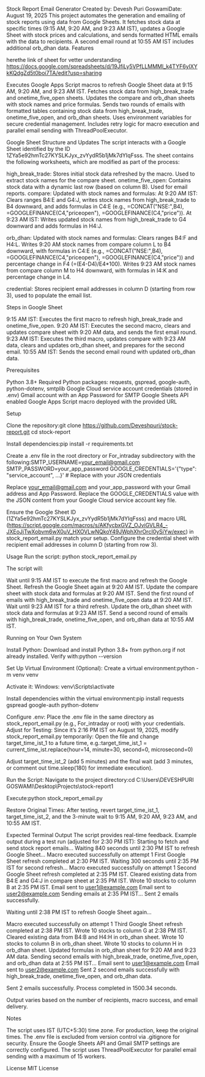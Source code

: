 Stock Report Email Generator
Created by: Devesh Puri GoswamiDate: August 19, 2025
This project automates the generation and emailing of stock reports using data from Google Sheets. It fetches stock data at specific times (9:15 AM, 9:20 AM, and 9:23 AM IST), updates a Google Sheet with stock prices and calculations, and sends formatted HTML emails with the data to recipients. A second email round at 10:55 AM IST includes additional orb_dhan data.
Features

herethe link of sheet for vetter understanding
https://docs.google.com/spreadsheets/d/19JfiLy5VPfLLMMMl_k4TYF6ylXYkKQdgZd5t0boi7TA/edit?usp=sharing

Executes Google Apps Script macros to refresh Google Sheet data at 9:15 AM, 9:20 AM, and 9:23 AM IST.
Fetches stock data from high_break_trade and onetime_five_open sheets.
Updates the compare and orb_dhan sheets with stock names and price formulas.
Sends two rounds of emails with formatted tables containing stock data from high_break_trade, onetime_five_open, and orb_dhan sheets.
Uses environment variables for secure credential management.
Includes retry logic for macro execution and parallel email sending with ThreadPoolExecutor.

Google Sheet Structure and Updates
The script interacts with a Google Sheet identified by the ID 1ZYa5e92hmTc27KYSLKJyx_zvYydR5b1jMk7dYIqFsss. The sheet contains the following worksheets, which are modified as part of the process:

high_break_trade: Stores initial stock data refreshed by the macro. Used to extract stock names for the compare sheet.
onetime_five_open: Contains stock data with a dynamic last row (based on column B). Used for email reports.
compare: Updated with stock names and formulas:
At 9:20 AM IST: Clears ranges B4:E and G4:J, writes stock names from high_break_trade to B4 downward, and adds formulas in C4:E (e.g., =CONCAT("NSE:",B4), =GOOGLEFINANCE(C4,"priceopen"), =GOOGLEFINANCE(C4,"price")).
At 9:23 AM IST: Writes updated stock names from high_break_trade to G4 downward and adds formulas in H4:J.


orb_dhan: Updated with stock names and formulas:
Clears ranges B4:F and H4:L.
Writes 9:20 AM stock names from compare column L to B4 downward, with formulas in C4:E (e.g., =CONCAT("NSE:",B4), =GOOGLEFINANCE(C4,"priceopen"), =GOOGLEFINANCE(C4,"price")) and percentage change in F4 (=(E4-D4)/E4*100).
Writes 9:23 AM stock names from compare column M to H4 downward, with formulas in I4:K and percentage change in L4.


credential: Stores recipient email addresses in column D (starting from row 3), used to populate the email list.

Steps in Google Sheet

9:15 AM IST: Executes the first macro to refresh high_break_trade and onetime_five_open.
9:20 AM IST: Executes the second macro, clears and updates compare sheet with 9:20 AM data, and sends the first email round.
9:23 AM IST: Executes the third macro, updates compare with 9:23 AM data, clears and updates orb_dhan sheet, and prepares for the second email.
10:55 AM IST: Sends the second email round with updated orb_dhan data.

Prerequisites

Python 3.8+
Required Python packages: requests, gspread, google-auth, python-dotenv, smtplib
Google Cloud service account credentials (stored in .env)
Gmail account with an App Password for SMTP
Google Sheets API enabled
Google Apps Script macro deployed with the provided URL

Setup

Clone the repository:git clone https://github.com/Deveshpuri/stock-report.git
cd stock-report


Install dependencies:pip install -r requirements.txt


Create a .env file in the root directory or For_intraday subdirectory with the following:SMTP_USERNAME=your_email@gmail.com
SMTP_PASSWORD=your_app_password
GOOGLE_CREDENTIALS='{"type": "service_account", ...}'  # Replace with your JSON credentials


Replace your_email@gmail.com and your_app_password with your Gmail address and App Password.
Replace the GOOGLE_CREDENTIALS value with the JSON content from your Google Cloud service account key file.


Ensure the Google Sheet ID (1ZYa5e92hmTc27KYSLKJyx_zvYydR5b1jMk7dYIqFsss) and macro URL (https://script.google.com/macros/s/AKfycbxGVZ_OJviGVLR4_-JXEoJjTwXobvm6wX0uV_HXOVLwNQkoY49JWphXhrOrcI0ySiYw/exec) in stock_report_email.py match your setup.
Configure the credential sheet with recipient email addresses in column D (starting from row 3).

Usage
Run the script:
python stock_report_email.py

The script will:

Wait until 9:15 AM IST to execute the first macro and refresh the Google Sheet.
Refresh the Google Sheet again at 9:20 AM IST.
Update the compare sheet with stock data and formulas at 9:20 AM IST.
Send the first round of emails with high_break_trade and onetime_five_open data at 9:20 AM IST.
Wait until 9:23 AM IST for a third refresh.
Update the orb_dhan sheet with stock data and formulas at 9:23 AM IST.
Send a second round of emails with high_break_trade, onetime_five_open, and orb_dhan data at 10:55 AM IST.

Running on Your Own System

Install Python: Download and install Python 3.8+ from python.org if not already installed. Verify with:python --version


Set Up Virtual Environment (Optional):
Create a virtual environment:python -m venv venv


Activate it:
Windows: venv\Scripts\activate


Install dependencies within the virtual environment:pip install requests gspread google-auth python-dotenv




Configure .env: Place the .env file in the same directory as stock_report_email.py (e.g., For_intraday or root) with your credentials.
Adjust for Testing: Since it’s 2:16 PM IST on August 19, 2025, modify stock_report_email.py temporarily:
Open the file and change target_time_ist_1 to a future time, e.g.:target_time_ist_1 = current_time_ist.replace(hour=14, minute=30, second=0, microsecond=0)


Adjust target_time_ist_2 (add 5 minutes) and the final wait (add 3 minutes, or comment out time.sleep(180) for immediate execution).


Run the Script:
Navigate to the project directory:cd C:\Users\DEVESHPURI GOSWAMI\Desktop\Projects\stock-report1


Execute:python stock_report_email.py




Restore Original Times: After testing, revert target_time_ist_1, target_time_ist_2, and the 3-minute wait to 9:15 AM, 9:20 AM, 9:23 AM, and 10:55 AM IST.

Expected Terminal Output
The script provides real-time feedback. Example output during a test run (adjusted for 2:30 PM IST):
Starting to fetch and send stock report emails...
Waiting 840 seconds until 2:30 PM IST to refresh Google Sheet...
Macro executed successfully on attempt 1
First Google Sheet refresh completed at 2:30 PM IST.
Waiting 300 seconds until 2:35 PM IST for second refresh...
Macro executed successfully on attempt 1
Second Google Sheet refresh completed at 2:35 PM IST.
Cleared existing data from B4:E and G4:J in compare sheet at 2:35 PM IST.
Wrote 10 stocks to column B at 2:35 PM IST.
Email sent to user1@example.com
Email sent to user2@example.com
Sending emails at 2:35 PM IST...
Sent 2 emails successfully.

Waiting until 2:38 PM IST to refresh Google Sheet again...

Macro executed successfully on attempt 1
Third Google Sheet refresh completed at 2:38 PM IST.
Wrote 10 stocks to column G at 2:38 PM IST.
Cleared existing data from B4:B and H4:H in orb_dhan sheet.
Wrote 10 stocks to column B in orb_dhan sheet.
Wrote 10 stocks to column H in orb_dhan sheet.
Updated formulas in orb_dhan sheet for 9:20 AM and 9:23 AM data.
Sending second emails with high_break_trade, onetime_five_open, and orb_dhan data at 2:55 PM IST...
Email sent to user1@example.com
Email sent to user2@example.com
Sent 2 second emails successfully with high_break_trade, onetime_five_open, and orb_dhan data.

Sent 2 emails successfully. Process completed in 1500.34 seconds.


Output varies based on the number of recipients, macro success, and email delivery.

Notes

The script uses IST (UTC+5:30) time zone. For production, keep the original times.
The .env file is excluded from version control via .gitignore for security.
Ensure the Google Sheets API and Gmail SMTP settings are correctly configured.
The script uses ThreadPoolExecutor for parallel email sending with a maximum of 15 workers.

License
MIT License